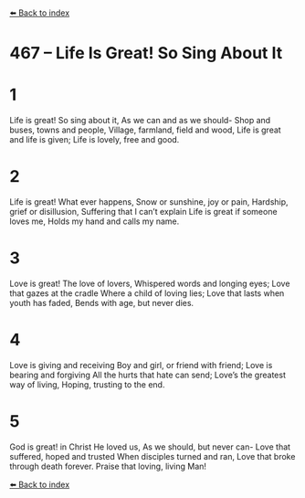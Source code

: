 [⬅️ Back to index](../README.md)

# 467 – Life Is Great! So Sing About It


# 1
Life is great! So sing about it,
As we can and as we should-
Shop and buses, towns and people,
Village, farmland, field and wood,
Life is great and life is given;
Life is lovely, free and good.

# 2
Life is great! What ever happens,
Snow or sunshine, joy or pain,
Hardship, grief or disillusion,
Suffering that I can’t explain
Life is great if someone loves me,
Holds my hand and calls my name.

# 3
Love is great! The love of lovers,
Whispered words and longing eyes;
Love that gazes at the cradle
Where a child of loving lies;
Love that lasts when youth has faded,
Bends with age, but never dies.

# 4
Love is giving and receiving
Boy and girl, or friend with friend;
Love is bearing and forgiving
All the hurts that hate can send;
Love’s the greatest way of living,
Hoping, trusting to the end.

# 5
God is great! in Christ He loved us,
As we should, but never can-
Love that suffered, hoped and trusted
When disciples turned and ran,
Love that broke through death forever.
Praise that loving, living Man!

[⬅️ Back to index](../README.md)
